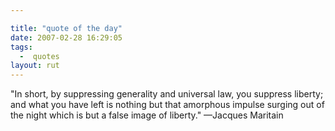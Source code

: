 ```yaml
---

title: "quote of the day"
date: 2007-02-28 16:29:05
tags:
  -  quotes
layout: rut
---
```


"In short, by suppressing generality and universal law, you suppress liberty; and what you have left is nothing but that amorphous impulse surging out of the night which is but a false image of liberty." &mdash;Jacques Maritain
